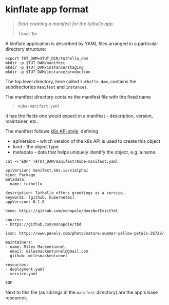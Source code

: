 # kinflate app format

> _Start creating a manifest for the tuthello app._
>
> _Time: 1m_

A kinflate application is described by YAML files arranged
in a particular directory structure:

<!-- @makeTree @test -->
```
export TUT_DAM=$TUT_DIR/tuthello_dam
mkdir -p $TUT_DAM/manifest
mkdir -p $TUT_DAM/instance/staging
mkdir -p $TUT_DAM/instance/production
```

The top level directory, here called `tuthello_dam`,
contains the subdirectories `manifest` and `instances`.

The manifest directory contains the manifest file with
the fixed name

> `Kube-manifest.yaml`

It has the fields one would expect in a manifest - description, version,
maintainer, etc.

[k8s API style]: https://kubernetes.io/docs/concepts/overview/working-with-objects/kubernetes-objects/#required-fields

The manifest follows [k8s API style], defining

 * apiVersion - which version of the k8s API is used to create this object
 * kind - the object type
 * metadata - data that helps uniquely identify the object, e.g. a name.


<!-- @makeManifest @demo -->
```
cat <<'EOF' >$TUT_DAM/manifest/Kube-manifest.yaml

apiVersion: manifest.k8s.io/v1alpha1
kind: Package
metadata:
  name: tuthello

description: Tuthello offers greetings as a service.
keywords: [github, kubernetes]
appVersion: 0.1.0

home: https://github.com/monopole/doesNotExistYet

sources:
- https://github.com/monopole/tbd

icon: https://www.pexels.com/photo/nature-summer-yellow-petals-36728/

maintainers:
- name: Miles Mackentunnel
  email: milesmackentunnel@gmail.com
  github: milesmackentunnel

resources:
- deployment.yaml
- service.yaml

EOF
```

Next to this file (as siblings in the `manifest`
directory) are the app's base resources.
